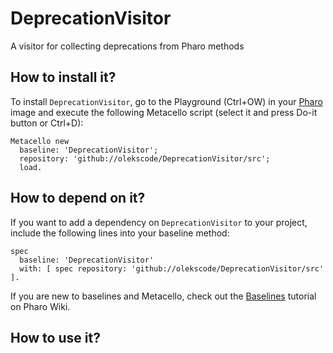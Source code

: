 # DeprecationVisitor
A visitor for collecting deprecations from Pharo methods

## How to install it?

To install `DeprecationVisitor`, go to the Playground (Ctrl+OW) in your [Pharo](https://pharo.org/) image and execute the following Metacello script (select it and press Do-it button or Ctrl+D):

```Smalltalk
Metacello new
  baseline: 'DeprecationVisitor';
  repository: 'github://olekscode/DeprecationVisitor/src';
  load.
```

## How to depend on it?

If you want to add a dependency on `DeprecationVisitor` to your project, include the following lines into your baseline method:

```Smalltalk
spec
  baseline: 'DeprecationVisitor'
  with: [ spec repository: 'github://olekscode/DeprecationVisitor/src' ].
```

If you are new to baselines and Metacello, check out the [Baselines](https://github.com/pharo-open-documentation/pharo-wiki/blob/master/General/Baselines.md) tutorial on Pharo Wiki.

## How to use it?

